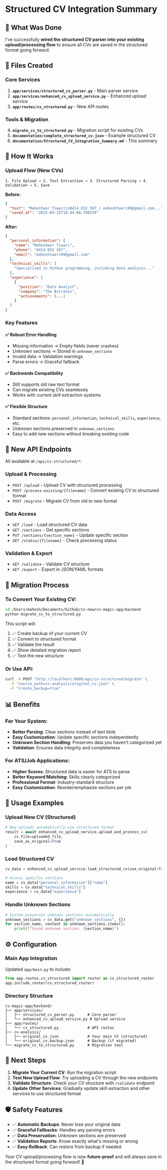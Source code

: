 # Structured CV Integration Summary

## 🎯 What Was Done

I've successfully **wired the structured CV parser into your existing upload/processing flow** to ensure all CVs are saved in the structured format going forward.

## 📁 Files Created

### Core Services
1. **`app/services/structured_cv_parser.py`** - Main parser service
2. **`app/services/enhanced_cv_upload_service.py`** - Enhanced upload service
3. **`app/routes/cv_structured.py`** - New API routes

### Tools & Migration
4. **`migrate_cv_to_structured.py`** - Migration script for existing CVs
5. **`documentation/complete_structured_cv.json`** - Example structured CV
6. **`documentation/Structured_CV_Integration_Summary.md`** - This summary

## 🔧 How It Works

### Upload Flow (New CVs)
```
1. File Upload → 2. Text Extraction → 3. Structured Parsing → 4. Validation → 5. Save
```

**Before:**
```json
{
  "text": "Maheshwor Tiwari\n0414 032 507 | maheshtwari99@gmail.com...",
  "saved_at": "2025-09-15T18:44:08.780334"
}
```

**After:**
```json
{
  "personal_information": {
    "name": "Maheshwor Tiwari",
    "phone": "0414 032 507",
    "email": "maheshtwari99@gmail.com"
  },
  "technical_skills": [
    "Specialized in Python programming, including data analysis..."
  ],
  "experience": [
    {
      "position": "Data Analyst",
      "company": "The Bitrates",
      "achievements": [...]
    }
  ]
}
```

### Key Features

#### ✅ **Robust Error Handling**
- Missing information → Empty fields (never crashes)
- Unknown sections → Stored in `unknown_sections`
- Invalid data → Validation warnings
- Parse errors → Graceful fallback

#### ✅ **Backwards Compatibility**
- Still supports old raw text format
- Can migrate existing CVs seamlessly
- Works with current skill extraction systems

#### ✅ **Flexible Structure**
- Standard sections: `personal_information`, `technical_skills`, `experience`, etc.
- Unknown sections preserved in `unknown_sections`
- Easy to add new sections without breaking existing code

## 🚀 New API Endpoints

All available at `/api/cv-structured/*`:

### Upload & Processing
- `POST /upload` - Upload CV with structured processing
- `POST /process-existing/{filename}` - Convert existing CV to structured format
- `POST /migrate` - Migrate CV from old to new format

### Data Access
- `GET /load` - Load structured CV data
- `GET /sections` - Get specific sections
- `PUT /sections/{section_name}` - Update specific section
- `GET /status/{filename}` - Check processing status

### Validation & Export
- `GET /validate` - Validate CV structure
- `GET /export` - Export in JSON/YAML formats

## 🔄 Migration Process

### To Convert Your Existing CV:

```bash
cd /Users/mahesh/Documents/Github/cv-new/cv-magic-app/backend
python migrate_cv_to_structured.py
```

This script will:
1. ✅ Create backup of your current CV
2. ✅ Convert to structured format
3. ✅ Validate the result
4. ✅ Show detailed migration report
5. ✅ Test the new structure

### Or Use API:
```bash
curl -X POST "http://localhost:8000/api/cv-structured/migrate" \
  -F "source_path=cv-analysis/original_cv.json" \
  -F "create_backup=true"
```

## 📊 Benefits

### For Your System:
- **Better Parsing**: Clear sections instead of text blob
- **Easy Customization**: Update specific sections independently
- **Unknown Section Handling**: Preserves data you haven't categorized yet
- **Validation**: Ensures data integrity and completeness

### For ATS/Job Applications:
- **Higher Scores**: Structured data is easier for ATS to parse
- **Better Keyword Matching**: Skills clearly categorized
- **Professional Format**: Industry-standard structure
- **Easy Customization**: Reorder/emphasize sections per job

## 🎯 Usage Examples

### Upload New CV (Structured)
```python
# New uploads automatically use structured format
result = await enhanced_cv_upload_service.upload_and_process_cv(
    cv_file=uploaded_file,
    save_as_original=True
)
```

### Load Structured CV
```python
cv_data = enhanced_cv_upload_service.load_structured_cv(use_original=True)

# Access specific sections
name = cv_data["personal_information"]["name"]
skills = cv_data["technical_skills"]
experience = cv_data["experience"]
```

### Handle Unknown Sections
```python
# System preserves unknown sections automatically
unknown_sections = cv_data.get("unknown_sections", {})
for section_name, content in unknown_sections.items():
    print(f"Found unknown section: {section_name}")
```

## ⚙️ Configuration

### Main App Integration
Updated `app/main.py` to include:
```python
from app.routes.cv_structured import router as cv_structured_router
app.include_router(cv_structured_router)
```

### Directory Structure
```
cv-magic-app/backend/
├── app/services/
│   ├── structured_cv_parser.py      # Core parser
│   └── enhanced_cv_upload_service.py # Upload service
├── app/routes/
│   └── cv_structured.py             # API routes
├── cv-analysis/
│   ├── original_cv.json             # Your main CV (structured)
│   └── original_cv.backup.json      # Backup (if migrated)
└── migrate_cv_to_structured.py      # Migration tool
```

## 🔮 Next Steps

1. **Migrate Your Current CV**: Run the migration script
2. **Test New Upload Flow**: Try uploading a CV through the new endpoints
3. **Validate Structure**: Check your CV structure with `/validate` endpoint
4. **Update Other Services**: Gradually update skill extraction and other services to use structured format

## 🛡️ Safety Features

- ✅ **Automatic Backups**: Never lose your original data
- ✅ **Graceful Fallbacks**: Handles any parsing errors
- ✅ **Data Preservation**: Unknown sections are preserved
- ✅ **Validation Reports**: Know exactly what's missing or wrong
- ✅ **Easy Rollback**: Can restore from backup if needed

Your CV upload/processing flow is now **future-proof** and will always save in the structured format going forward! 🎉